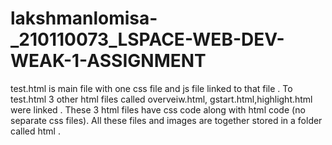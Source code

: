 # lakshmanlomisa-_210110073_LSPACE-WEB-DEV-WEAK-1-ASSIGNMENT

test.html is main file with one css file and js file linked to  that file . To test.html 3 other html files called overveiw.html, gstart.html,highlight.html were linked . These 3 html files have css code along with html code (no separate css files). All these files and images are together stored in a folder called html .
